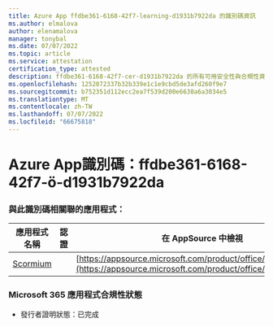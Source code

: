 ```yaml
---
title: Azure App ffdbe361-6168-42f7-learning-d1931b7922da 的識別碼資訊
ms.author: elmalova
author: elenamalova
manager: tonybal
ms.date: 07/07/2022
ms.topic: article
ms.service: attestation
certification_type: attested
description: ffdbe361-6168-42f7-cer-d1931b7922da 的所有可用安全性與合規性資訊。
ms.openlocfilehash: 1252072337b32b339e1c1e9cbd5de3afd260f9e7
ms.sourcegitcommit: b752351d112ecc2ea7f539d200e6638a6a3034e5
ms.translationtype: MT
ms.contentlocale: zh-TW
ms.lasthandoff: 07/07/2022
ms.locfileid: "66675818"
---
```

# <a name="azure-app-id-ffdbe361-6168-42f7-beef-d1931b7922da"></a>Azure App識別碼：ffdbe361-6168-42f7-ö-d1931b7922da


### <a name="apps-associated-with-this-id"></a>與此識別碼相關聯的應用程式：
| **應用程式名稱** | **認證** | **在 AppSource 中檢視** |
|--------------|---------------|-----------------------|
| [Scormium](../forward/WA200004358.md) |  | [https://appsource.microsoft.com/product/office/WA200004358](https://appsource.microsoft.com/product/office/WA200004358) |

### <a name="microsoft-365-app-compliance-status"></a>Microsoft 365 應用程式合規性狀態
- 發行者證明狀態：已完成
